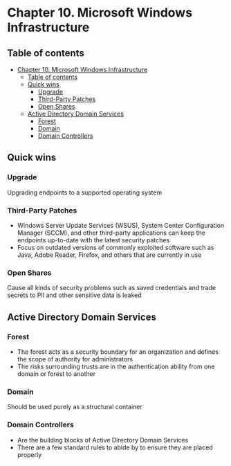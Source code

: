 # Chapter 10. Microsoft Windows Infrastructure

## Table of contents

- [Chapter 10. Microsoft Windows Infrastructure](#chapter-10-microsoft-windows-infrastructure)
  - [Table of contents](#table-of-contents)
  - [Quick wins](#quick-wins)
    - [Upgrade](#upgrade)
    - [Third-Party Patches](#third-party-patches)
    - [Open Shares](#open-shares)
  - [Active Directory Domain Services](#active-directory-domain-services)
    - [Forest](#forest)
    - [Domain](#domain)
    - [Domain Controllers](#domain-controllers)


## Quick wins

### Upgrade

Upgrading endpoints to a supported operating system

### Third-Party Patches

- Windows Server Update Services (WSUS), System Center Configuration Manager (SCCM), and other third-party applications can keep the endpoints up-to-date with the latest security patches
- Focus on outdated versions of commonly exploited software such as Java, Adobe Reader,
Firefox, and others that are currently in use

### Open Shares

Cause all kinds of security problems such as saved credentials and trade secrets to PII and other sensitive data is leaked

## Active Directory Domain Services

### Forest

- The forest acts as a security boundary for an organization and defines the scope of authority for administrators
- The risks surrounding trusts are in the authentication ability from one domain or
forest to another

### Domain

Should be used purely as a structural container

### Domain Controllers

- Are the building blocks of Active Directory Domain Services
- There are a few standard rules to abide by to ensure they are placed properly